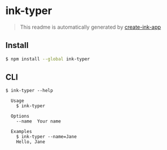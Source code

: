 # ink-typer

> This readme is automatically generated by [create-ink-app](https://github.com/vadimdemedes/create-ink-app)


## Install

```bash
$ npm install --global ink-typer
```


## CLI

```
$ ink-typer --help

  Usage
    $ ink-typer

  Options
    --name  Your name

  Examples
    $ ink-typer --name=Jane
    Hello, Jane
```
